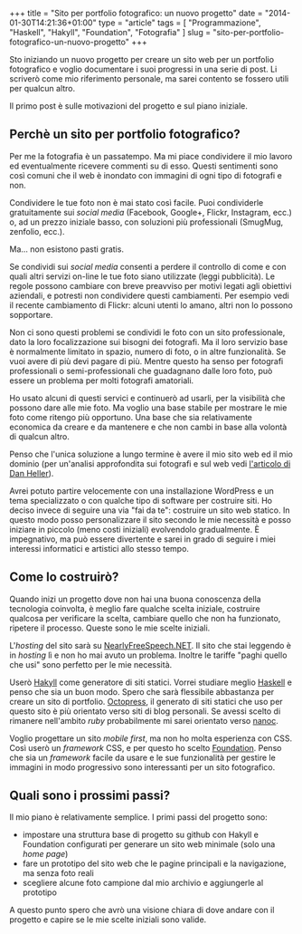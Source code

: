 +++
title      = "Sito per portfolio fotografico: un nuovo progetto"
date       = "2014-01-30T14:21:36+01:00"
type       = "article"
tags       = [ "Programmazione", "Haskell", "Hakyll", "Foundation", "Fotografia" ]
slug       = "sito-per-portfolio-fotografico-un-nuovo-progetto"
+++

Sto iniziando un nuovo progetto per creare un sito web per un portfolio fotografico
e voglio documentare i suoi progressi in una serie di post. Li scriverò come mio
riferimento personale, ma sarei contento se fossero utili per qualcun altro.

Il primo post è sulle motivazioni del progetto e sul piano iniziale.

<!--more-->
## Perchè un sito per portfolio fotografico?
Per me la fotografia è un passatempo. Ma mi piace condividere il mio lavoro
ed eventualmente ricevere commenti su di esso. Questi sentimenti sono così
comuni che il web è inondato con immagini di ogni tipo di fotografi e non.

Condividere le tue foto non è mai stato così facile. Puoi condividerle
gratuitamente sui _social media_ (Facebook, Google+, Flickr, Instagram, ecc.)
o, ad un prezzo iniziale basso, con soluzioni più professionali 
(SmugMug, zenfolio, ecc.).

Ma... non esistono pasti gratis.

Se condividi sui _social media_ consenti a perdere il controllo di come e con
quali altri servizi on-line le tue foto siano utilizzate (leggi pubblicità).
Le regole possono cambiare con breve preavviso per motivi legati agli obiettivi
aziendali, e potresti non condividere questi cambiamenti. Per esempio vedi il
recente cambiamento di Flickr: alcuni utenti lo amano, altri non lo possono
sopportare.

Non ci sono questi problemi se condividi le foto con un sito professionale,
dato la loro focalizzazione sui bisogni dei fotografi. Ma il loro servizio
base è normalmente limitato in spazio, numero di foto, o in altre funzionalità.
Se vuoi avere di più devi pagare di più. Mentre questo ha senso per fotografi
professionali o semi-professionali che guadagnano dalle loro foto, può
essere un problema per molti fotografi amatoriali.

Ho usato alcuni di questi servici e continuerò ad usarli, per la visibilità
che possono dare alle mie foto.
Ma voglio una base stabile per mostrare le mie foto come ritengo più opportuno.
Una base che sia relativamente economica da creare e da mantenere e che non
cambi in base alla volontà di qualcun altro.

Penso che l'unica soluzione a lungo termine è avere il mio sito web ed il mio
dominio (per un'analisi approfondita sui fotografi e sul web vedi
[l'articolo di Dan Heller](http://www.danheller.com/photo-biz.html)).

Avrei potuto partire velocemente con una installazione WordPress e un tema
specializzato o con qualche tipo di software per costruire siti.
Ho deciso invece di seguire una via "fai da te": costruire un sito web
statico. In questo modo posso personalizzare il sito secondo le mie necessità
e posso iniziare in piccolo (meno costi iniziali) evolvendolo gradualmente.
È impegnativo, ma può essere divertente e sarei in grado di seguire i miei
interessi informatici e artistici allo stesso tempo.

## Come lo costruirò?
Quando inizi un progetto dove non hai una buona conoscenza della tecnologia
coinvolta, è meglio fare qualche scelta iniziale, costruire qualcosa per
verificare la scelta, cambiare quello che non ha funzionato, ripetere il processo.
Queste sono le mie scelte iniziali.

L'_hosting_ del sito sarà su [NearlyFreeSpeech.NET](https://www.nearlyfreespeech.net/).
Il sito che stai leggendo è in _hosting_ lì e non ho mai avuto un problema.
Inoltre le tariffe "paghi quello che usi" sono perfetto per le mie necessità.

Userò [Hakyll](http://jaspervdj.be/hakyll/) come generatore di siti statici.
Vorrei studiare meglio  [Haskell](http://www.haskell.org/) e penso che sia un buon modo.
Spero che sarà flessibile abbastanza per creare un sito di portfolio.
[Octopress](http://octopress.org/), il generato di siti statici che uso per questo sito
è più orientato verso siti di blog personali. Se avessi scelto di rimanere nell'ambito
_ruby_ probabilmente mi sarei orientato verso [nanoc](http://nanoc.ws/).

Voglio progettare un sito _mobile first_, ma non ho molta esperienza con CSS.
Così userò un _framework_ CSS, e per questo ho scelto [Foundation](http://foundation.zurb.com/).
Penso che sia un _framework_ facile da usare e le sue funzionalità per gestire
le immagini in modo progressivo sono interessanti per un sito fotografico.

## Quali sono i prossimi passi?
Il mio piano è relativamente semplice. I primi passi del progetto sono:

* impostare una struttura base di progetto su github con Hakyll e Foundation configurati per generare un sito web minimale (solo una _home page_)
* fare un prototipo del sito web che le pagine principali e la navigazione, ma senza foto reali
* scegliere alcune foto campione dal mio archivio e aggiungerle al prototipo

A questo punto spero che avrò una visione chiara di dove andare con il progetto
e capire se le mie scelte iniziali sono valide.
